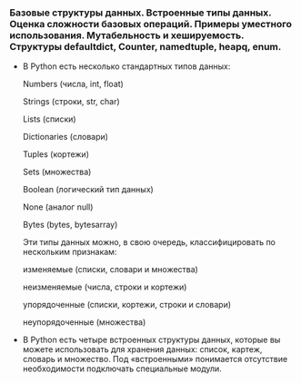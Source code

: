 ### Базовые структуры данных. Встроенные типы данных. Оценка сложности базовых операций. Примеры уместного использования. Мутабельность и хешируемость. Структуры defaultdict, Counter, namedtuple, heapq, enum.

- В Python есть несколько стандартных типов данных:

  Numbers (числа, int, float)

  Strings (строки, str, char)

  Lists (списки)

  Dictionaries (словари)

  Tuples (кортежи)

  Sets (множества)

  Boolean (логический тип данных)
  
  None (аналог null)
  
  Bytes (bytes, bytesarray)

  Эти типы данных можно, в свою очередь, классифицировать по нескольким признакам:

  изменяемые (списки, словари и множества)

  неизменяемые (числа, строки и кортежи)

  упорядоченные (списки, кортежи, строки и словари)

  неупорядоченные (множества)
- В Python есть четыре встроенных структуры данных, которые вы можете использовать для хранения данных: список, картеж,
  словарь и множество. Под «встроенными» понимается отсутствие необходимости подключать специальные модули.